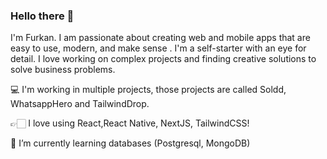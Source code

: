 ### Hello there 👋


I'm Furkan. I am passionate about creating web and mobile apps that are easy to use, modern, and make sense . I'm a self-starter with an eye for detail. I love working on complex projects and finding creative solutions to solve business problems. 

💻 I'm working in multiple projects, those projects are called Soldd, WhatsappHero and TailwindDrop.

👉🏻 I love using React,React Native, NextJS, TailwindCSS!
 
🌱 I’m currently learning databases (Postgresql, MongoDB) 
